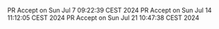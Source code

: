 PR Accept on Sun Jul  7 09:22:39 CEST 2024
PR Accept on Sun Jul 14 11:12:05 CEST 2024
PR Accept on Sun Jul 21 10:47:38 CEST 2024
